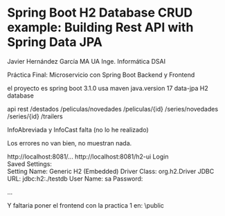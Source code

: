 # Spring Boot H2 Database CRUD example: Building Rest API with Spring Data JPA


Javier Hernández García
MA UA Inge. Informática
DSAI

Práctica Final: Microservicio con Spring Boot Backend y Frontend

el proyecto es spring boot 3.1.0
usa maven
java.version 17
data-jpa
H2 database

api rest
/destados
/peliculas/novedades
/peliculas/{id}
/series/novedades
/series/{id}
/trailers

InfoAbreviada y InfoCast falta (no lo he realizado)

Los errores no van bien, no muestran nada.

http://localhost:8081/...
http://localhost:8081/h2-ui
Login 	
Saved Settings: 	
Setting Name: 	Generic H2 (Embedded)
Driver Class: 	org.h2.Driver
JDBC URL: 	jdbc:h2:./testdb
User Name: 	sa
Password:

...

Y faltaria poner el frontend con la practica 1 en:
    \public


